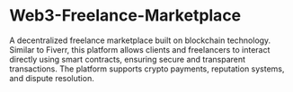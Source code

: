 # Web3-Freelance-Marketplace
A decentralized freelance marketplace built on blockchain technology. Similar to Fiverr, this platform allows clients and freelancers to interact directly using smart contracts, ensuring secure and transparent transactions. The platform supports crypto payments, reputation systems, and dispute resolution.

